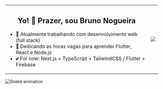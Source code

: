 <table border="0">
<tr>
<td>
<div align="center">
  
  ## Yo! 🤙 Prazer, sou Bruno Nogueira
</div>
<div>
  
  - 🔭 Atualmente trabalhando com desenvolvimento web (full stack)
  - 🌱 Dedicando as horas vagas para aprender Flutter, React e Node.js
  - 💕 For now: Next.js + TypeScript + TailwindCSS / Flutter + Firebase
  
</div>
</td>
<td>
<img align="center" src="https://github-readme-stats.vercel.app/api/top-langs/?username=bronogueira&langs_count=7&theme=tokyonight&layout=compact&hide_border=true"/>
</td>
</tr>
</table>

![Snake animation](https://github.com/bronogueira/bronogueira/blob/output/github-contribution-grid-snake.svg)
